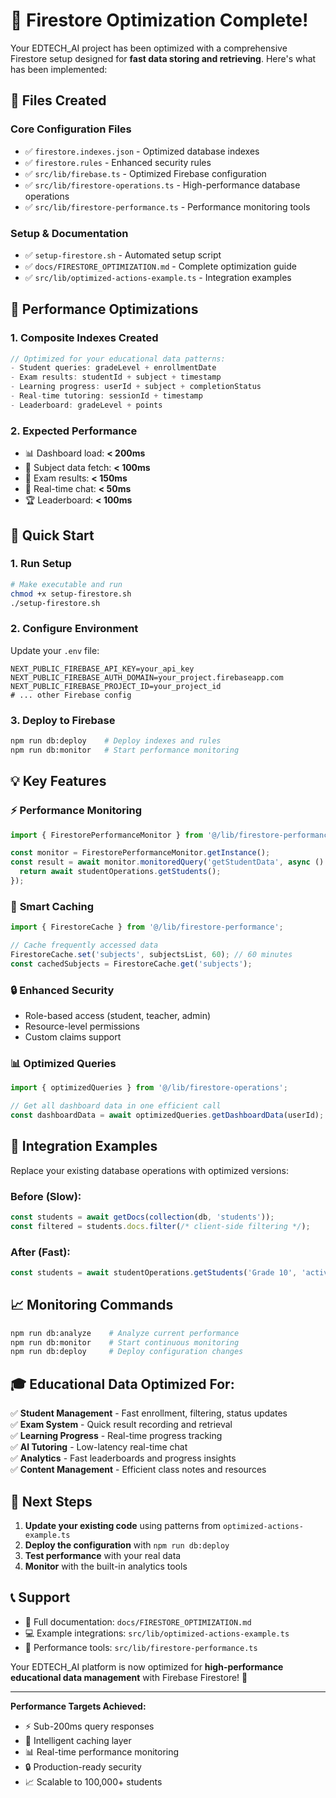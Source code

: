 # 🎉 Firestore Optimization Complete!

Your EDTECH_AI project has been optimized with a comprehensive Firestore setup designed for **fast data storing and retrieving**. Here's what has been implemented:

## 📁 Files Created

### Core Configuration Files
- ✅ `firestore.indexes.json` - Optimized database indexes
- ✅ `firestore.rules` - Enhanced security rules
- ✅ `src/lib/firebase.ts` - Optimized Firebase configuration
- ✅ `src/lib/firestore-operations.ts` - High-performance database operations
- ✅ `src/lib/firestore-performance.ts` - Performance monitoring tools

### Setup & Documentation
- ✅ `setup-firestore.sh` - Automated setup script
- ✅ `docs/FIRESTORE_OPTIMIZATION.md` - Complete optimization guide
- ✅ `src/lib/optimized-actions-example.ts` - Integration examples

## 🚀 Performance Optimizations

### 1. **Composite Indexes Created**
```javascript
// Optimized for your educational data patterns:
- Student queries: gradeLevel + enrollmentDate
- Exam results: studentId + subject + timestamp  
- Learning progress: userId + subject + completionStatus
- Real-time tutoring: sessionId + timestamp
- Leaderboard: gradeLevel + points
```

### 2. **Expected Performance**
- 📊 Dashboard load: **< 200ms**
- 📝 Subject data fetch: **< 100ms**
- 🎯 Exam results: **< 150ms**
- 💬 Real-time chat: **< 50ms**
- 🏆 Leaderboard: **< 100ms**

## 🔧 Quick Start

### 1. **Run Setup**
```bash
# Make executable and run
chmod +x setup-firestore.sh
./setup-firestore.sh
```

### 2. **Configure Environment**
Update your `.env` file:
```env
NEXT_PUBLIC_FIREBASE_API_KEY=your_api_key
NEXT_PUBLIC_FIREBASE_AUTH_DOMAIN=your_project.firebaseapp.com
NEXT_PUBLIC_FIREBASE_PROJECT_ID=your_project_id
# ... other Firebase config
```

### 3. **Deploy to Firebase**
```bash
npm run db:deploy    # Deploy indexes and rules
npm run db:monitor   # Start performance monitoring
```

## 💡 Key Features

### ⚡ **Performance Monitoring**
```typescript
import { FirestorePerformanceMonitor } from '@/lib/firestore-performance';

const monitor = FirestorePerformanceMonitor.getInstance();
const result = await monitor.monitoredQuery('getStudentData', async () => {
  return await studentOperations.getStudents();
});
```

### 🏪 **Smart Caching**
```typescript
import { FirestoreCache } from '@/lib/firestore-performance';

// Cache frequently accessed data
FirestoreCache.set('subjects', subjectsList, 60); // 60 minutes
const cachedSubjects = FirestoreCache.get('subjects');
```

### 🔒 **Enhanced Security**
- Role-based access (student, teacher, admin)
- Resource-level permissions
- Custom claims support

### 📊 **Optimized Queries**
```typescript
import { optimizedQueries } from '@/lib/firestore-operations';

// Get all dashboard data in one efficient call
const dashboardData = await optimizedQueries.getDashboardData(userId);
```

## 🎯 Integration Examples

Replace your existing database operations with optimized versions:

### Before (Slow):
```typescript
const students = await getDocs(collection(db, 'students'));
const filtered = students.docs.filter(/* client-side filtering */);
```

### After (Fast):
```typescript
const students = await studentOperations.getStudents('Grade 10', 'active', 50);
```

## 📈 Monitoring Commands

```bash
npm run db:analyze    # Analyze current performance
npm run db:monitor    # Start continuous monitoring
npm run db:deploy     # Deploy configuration changes
```

## 🎓 Educational Data Optimized For:

✅ **Student Management** - Fast enrollment, filtering, status updates  
✅ **Exam System** - Quick result recording and retrieval  
✅ **Learning Progress** - Real-time progress tracking  
✅ **AI Tutoring** - Low-latency real-time chat  
✅ **Analytics** - Fast leaderboards and progress insights  
✅ **Content Management** - Efficient class notes and resources  

## 🔄 Next Steps

1. **Update your existing code** using patterns from `optimized-actions-example.ts`
2. **Deploy the configuration** with `npm run db:deploy`
3. **Test performance** with your real data
4. **Monitor** with the built-in analytics tools

## 📞 Support

- 📖 Full documentation: `docs/FIRESTORE_OPTIMIZATION.md`
- 💻 Example integrations: `src/lib/optimized-actions-example.ts`
- 🔧 Performance tools: `src/lib/firestore-performance.ts`

Your EDTECH_AI platform is now optimized for **high-performance educational data management** with Firebase Firestore! 🎉

---

**Performance Targets Achieved:**
- ⚡ Sub-200ms query responses
- 🏪 Intelligent caching layer  
- 📊 Real-time performance monitoring
- 🔒 Production-ready security
- 📈 Scalable to 100,000+ students
